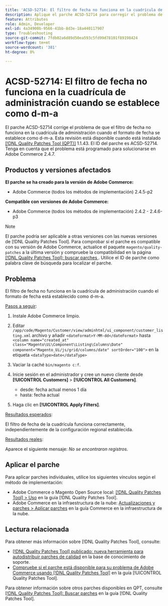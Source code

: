 ```yaml
---
title: 'ACSD-52714: El filtro de fecha no funciona en la cuadrícula de administración cuando se establece como d-m-a'
description: Aplique el parche ACSD-52714 para corregir el problema de Adobe Commerce en el que el filtro de fecha no funciona en la cuadrícula de administración cuando el formato de fecha se establece como d-m-a.
feature: Attributes
role: Admin, Developer
exl-id: 4a34900b-9566-41bb-8d3e-18a440117907
type: Troubleshooting
source-git-commit: 7fdb02a6d89d50ea593c5fd99d78101f89198424
workflow-type: tm+mt
source-wordcount: '381'
ht-degree: 0%

---
```


# ACSD-52714: El filtro de fecha no funciona en la cuadrícula de administración cuando se establece como d-m-a

El parche ACSD-52714 corrige el problema de que el filtro de fecha no funciona en la cuadrícula de administración cuando el formato de fecha se establece como d-m-a. Esta revisión está disponible cuando está instalado [[!DNL Quality Patches Tool (QPT)]](https://experienceleague.adobe.com/es/docs/commerce-operations/tools/quality-patches-tool/quality-patches-tool-to-self-serve-quality-patches) 1.1.43. El ID del parche es ACSD-52714. Tenga en cuenta que el problema está programado para solucionarse en Adobe Commerce 2.4.7.

## Productos y versiones afectados

**El parche se ha creado para la versión de Adobe Commerce:**

* Adobe Commerce (todos los métodos de implementación) 2.4.5-p2

**Compatible con versiones de Adobe Commerce:**

* Adobe Commerce (todos los métodos de implementación) 2.4.2 - 2.4.6-p3

>[!NOTE]
>
>El parche podría ser aplicable a otras versiones con las nuevas versiones de [!DNL Quality Patches Tool]. Para comprobar si el parche es compatible con su versión de Adobe Commerce, actualice el paquete `magento/quality-patches` a la última versión y compruebe la compatibilidad en la página [[!DNL Quality Patches Tool]: buscar parches ](https://experienceleague.adobe.com/tools/commerce-quality-patches/index.html?lang=es). Utilice el ID de parche como palabra clave de búsqueda para localizar el parche.

## Problema

El filtro de fecha no funciona en la cuadrícula de administración cuando el formato de fecha está establecido como d-m-a.

<u>Pasos a seguir</u>:

1. Instale Adobe Commerce limpio.
1. Editar
   `/app/code/Magento/Customer/view/adminhtml/ui_component/customer_listing.xml`
archivo y añadir
   `<dateFormat>Y-MM-dd</dateFormat>`
hasta
   `<column name="created_at" class="Magento\Ui\Component\Listing\Columns\Date" component="Magento_Ui/js/grid/columns/date" sortOrder="100">`
en la etiqueta
   `<dataType>date</dataType>`

1. Vaciar la caché `bin/magento c:f`.
1. Inicie sesión en el administrador y cree un nuevo cliente desde **[!UICONTROL Customers]** > **[!UICONTROL All Customers]**.

   * desde: fecha actual menos 1 día
   * hasta: fecha actual

1. Haga clic en **[!UICONTROL Apply Filters]**.

<u>Resultados esperados</u>:

El filtro de fecha de la cuadrícula funciona correctamente, independientemente de la configuración regional establecida.

<u>Resultados reales</u>:

Aparece el siguiente mensaje: *No se encontraron registros*.

## Aplicar el parche

Para aplicar parches individuales, utilice los siguientes vínculos según el método de implementación:

* Adobe Commerce o Magento Open Source local: [[!DNL Quality Patches Tool] > Uso](/help/tools/quality-patches-tool/usage.md) en la guía [!DNL Quality Patches Tool].
* Adobe Commerce en la infraestructura de la nube: [Actualizaciones y parches > Aplicar parches](https://experienceleague.adobe.com/docs/commerce-cloud-service/user-guide/develop/upgrade/apply-patches.html?lang=es) en la guía Commerce en la infraestructura de la nube.

## Lectura relacionada

Para obtener más información sobre [!DNL Quality Patches Tool], consulte:

* [[!DNL Quality Patches Tool] publicado: nueva herramienta para autodistribuir parches de calidad](https://experienceleague.adobe.com/es/docs/commerce-operations/tools/quality-patches-tool/quality-patches-tool-to-self-serve-quality-patches) en la base de conocimiento de soporte.
* [Compruebe si el parche está disponible para su problema de Adobe Commerce usando [!DNL Quality Patches Tool]](/help/tools/quality-patches-tool/patches-available-in-qpt/check-patch-for-magento-issue-with-magento-quality-patches.md) en la guía [!UICONTROL Quality Patches Tool].


Para obtener información sobre otros parches disponibles en QPT, consulte [[!DNL Quality Patches Tool]: Buscar parches](https://experienceleague.adobe.com/tools/commerce-quality-patches/index.html?lang=es) en la guía [!DNL Quality Patches Tool].
